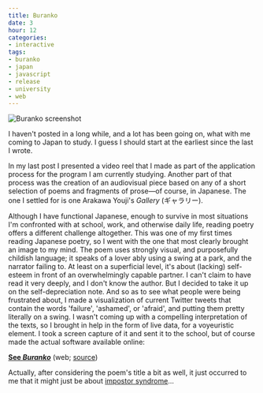 ```yaml
---
title: Buranko
date: 3
hour: 12
categories:
- interactive
tags:
- buranko
- japan
- javascript
- release
- university
- web
---
```


![Buranko screenshot](http://blog.agj.cl/wp-content/uploads/2015/11/buranko.jpg)

I haven't posted in a long while, and a lot has been going on, what with me coming to Japan to study. I guess I should start at the earliest since the last I wrote.

In my last post I presented a video reel that I made as part of the application process for the program I am currently studying. Another part of that process was the creation of an audiovisual piece based on any of a short selection of poems and fragments of prose—of course, in Japanese. The one I settled for is one Arakawa Youji's _Gallery_ (ギャラリー).

Although I have functional Japanese, enough to survive in most situations I'm confronted with at school, work, and otherwise daily life, reading poetry offers a different challenge altogether. This was one of my first times reading Japanese poetry, so I went with the one that most clearly brought an image to my mind. The poem uses strongly visual, and purposefully childish language; it speaks of a lover ably using a swing at a park, and the narrator failing to. At least on a superficial level, it's about (lacking) self-esteem in front of an overwhelmingly capable partner. I can't claim to have read it very deeply, and I don't know the author. But I decided to take it up on the self-depreciation note. And so as to see what people were being frustrated about, I made a visualization of current Twitter tweets that contain the words 'failure', 'ashamed', or 'afraid', and putting them pretty literally on a swing. I wasn't coming up with a compelling interpretation of the texts, so I brought in help in the form of live data, for a voyeuristic element. I took a screen capture of it and sent it to the school, but of course made the actual software available online:

**[See _Buranko_](http://www.agj.cl/files/interactive/buranko/)** (web; [source](https://github.com/agj/buranko))

Actually, after considering the poem's title a bit as well, it just occurred to me that it might just be about [impostor syndrome](https://en.wikipedia.org/wiki/Impostor_syndrome)...
